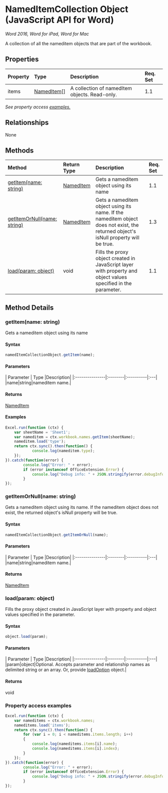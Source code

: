 # NamedItemCollection Object (JavaScript API for Word)

_Word 2016, Word for iPad, Word for Mac_

A collection of all the nameditem objects that are part of the workbook.

## Properties

| Property	   | Type	|Description| Req. Set|
|:---------------|:--------|:----------|:----|
|items|[NamedItem[]](nameditem.md)|A collection of namedItem objects. Read-only.|1.1||

_See property access [examples.](#property-access-examples)_

## Relationships
None


## Methods

| Method		   | Return Type	|Description| Req. Set|
|:---------------|:--------|:----------|:----|
|[getItem(name: string)](#getitemname-string)|[NamedItem](nameditem.md)|Gets a nameditem object using its name|1.1|
|[getItemOrNull(name: string)](#getitemornullname-string)|[NamedItem](nameditem.md)|Gets a nameditem object using its name. If the nameditem object does not exist, the returned object's isNull property will be true.|1.3|
|[load(param: object)](#loadparam-object)|void|Fills the proxy object created in JavaScript layer with property and object values specified in the parameter.|1.1|

## Method Details


### getItem(name: string)
Gets a nameditem object using its name

#### Syntax
```js
namedItemCollectionObject.getItem(name);
```

#### Parameters
| Parameter	   | Type	|Description|
|:---------------|:--------|:----------|:---|
|name|string|nameditem name.|

#### Returns
[NamedItem](nameditem.md)

#### Examples

```js
Excel.run(function (ctx) { 
	var sheetName = 'Sheet1';
	var nameditem = ctx.workbook.names.getItem(sheetName);
	nameditem.load('type');
	return ctx.sync().then(function() {
			console.log(nameditem.type);
	});
}).catch(function(error) {
		console.log("Error: " + error);
		if (error instanceof OfficeExtension.Error) {
			console.log("Debug info: " + JSON.stringify(error.debugInfo));
		}
});
```
### getItemOrNull(name: string)
Gets a nameditem object using its name. If the nameditem object does not exist, the returned object's isNull property will be true.

#### Syntax
```js
namedItemCollectionObject.getItemOrNull(name);
```

#### Parameters
| Parameter	   | Type	|Description|
|:---------------|:--------|:----------|:---|
|name|string|nameditem name.|

#### Returns
[NamedItem](nameditem.md)

### load(param: object)
Fills the proxy object created in JavaScript layer with property and object values specified in the parameter.

#### Syntax
```js
object.load(param);
```

#### Parameters
| Parameter	   | Type	|Description|
|:---------------|:--------|:----------|:---|
|param|object|Optional. Accepts parameter and relationship names as delimited string or an array. Or, provide [loadOption](loadoption.md) object.|

#### Returns
void
### Property access examples

```js
Excel.run(function (ctx) { 
	var nameditems = ctx.workbook.names;
	nameditems.load('items');
	return ctx.sync().then(function() {
		for (var i = 0; i < nameditems.items.length; i++)
		{
			console.log(nameditems.items[i].name);
			console.log(nameditems.items[i].index);
		}
	});
}).catch(function(error) {
		console.log("Error: " + error);
		if (error instanceof OfficeExtension.Error) {
			console.log("Debug info: " + JSON.stringify(error.debugInfo));
		}
});
```


